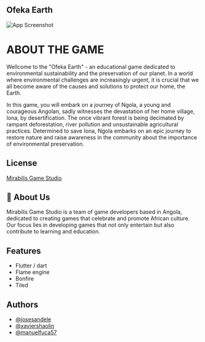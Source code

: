 
## Ofeka Earth

![App Screenshot](https://d112y698adiu2z.cloudfront.net/photos/production/software_thumbnail_photos/002/807/402/datas/medium.jpg)


# ABOUT THE GAME

Wellcome to the "Ofeka Earth" - an educational game dedicated to environmental sustainability and the preservation of our planet. In a world where environmental challenges are increasingly urgent, it is crucial that we all become aware of the causes and solutions to protect our home, the Earth.

In this game, you will embark on a journey of Ngola, a young and courageous Angolan, sadly witnesses the devastation of her home village, Iona, by desertification. The once vibrant forest is being decimated by rampant deforestation, river pollution and unsustainable agricultural practices. Determined to save Iona, Ngola embarks on an epic journey to restore nature and raise awareness in the community about the importance of environmental preservation.




## License
[Mirabilis Game Studio](https://mirabilisgamestudio.itch.io/)


## 🚀 About Us
Mirabilis Game Studio is a team of game developers based in Angola, dedicated to creating games that celebrate and promote African culture. Our focus lies in developing games that not only entertain but also contribute to learning and education.


## Features

- Flutter / dart
- Flame engine
- Bonfire
- Tiled


## Authors

- [@josesandele](https://devpost.com/josekatiti21)
- [@xaviershaolin](https://devpost.com/xaviershaolin)
- [@manuelfuca57](https://devpost.com/manuelfuca57)


